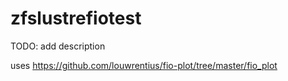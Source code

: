 # zfslustrefiotest

TODO: add description

uses https://github.com/louwrentius/fio-plot/tree/master/fio_plot

